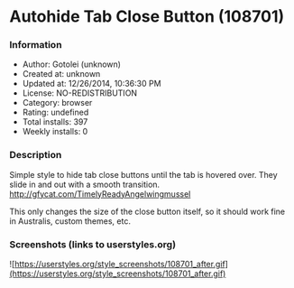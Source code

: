 # Autohide Tab Close Button (108701)

### Information
- Author: Gotolei (unknown)
- Created at: unknown
- Updated at: 12/26/2014, 10:36:30 PM
- License: NO-REDISTRIBUTION
- Category: browser
- Rating: undefined
- Total installs: 397
- Weekly installs: 0


### Description
Simple style to hide tab close buttons until the tab is hovered over. They slide in and out with a smooth transition.
<a href="http://gfycat.com/TimelyReadyAngelwingmussel">http://gfycat.com/TimelyReadyAngelwingmussel</a>

This only changes the size of the close button itself, so it should work fine in Australis, custom themes, etc.


### Screenshots (links to userstyles.org)
![https://userstyles.org/style_screenshots/108701_after.gif](https://userstyles.org/style_screenshots/108701_after.gif)


